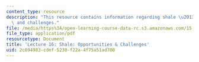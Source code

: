 ```yaml
---
content_type: resource
description: "This resource contains information regarding shale \u2013 opportunities\
  \ and challenges."
file: /media/https%3A/open-learning-course-data-rc.s3.amazonaws.com/15-031j-energy-decisions-markets-and-policies-spring-2012/2c694983cdef5230f22a4f75a51ad700_MIT15_031JS12_lec16.pdf
file_type: application/pdf
resourcetype: Document
title: 'Lecture 16: Shale: Opportunities & Challenges'
uid: 2c694983-cdef-5230-f22a-4f75a51ad700
---
```

